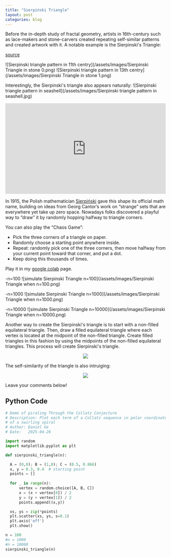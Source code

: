 ```yaml
---
title: "Sierpiński Triangle"
layout: post
categories: blog
---
```


Before the in-depth study of fractal geometry, artists in 16th-century such as lace-makers and stone-carvers created repeating self-similar patterns and created artwork with it. A notable example is the Sierpinski's Triangle:

[source](https://www.formulas.it/formulog/wp-content/uploads/2014/12/sierpinski-aplimat.pdf)

![Sierpinski triangle pattern in 11th centry](/assets/images/Sierpinski Triangle in stone 0.png)
![Sierpinski triangle pattern in 13th centry](/assets/images/Sierpinski Triangle in stone 1.png)

Interestingly, the Sierpinski's triangle also appears naturally:
![Sierpinski triangle pattern in seashell](/assets/images/Sierpinski triangle pattern in seashell.jpg)



<div style="position:relative;padding-bottom:56.25%;height:0;overflow:hidden;width:100%;max-width:1200px;margin:1em auto;">
  <iframe 
    style="position:absolute;top:0;left:0;width:100%;height:100%;" 
    src="https://www.youtube.com/embed/Fgu5-3ihVVI" 
    frameborder="0" 
    allow="accelerometer; autoplay; clipboard-write; encrypted-media; gyroscope; picture-in-picture" 
    allowfullscreen>
  </iframe>
</div>


In 1915, the Polish mathematician [Sierpiński](https://en.wikipedia.org/wiki/Sierpi%C5%84ski_triangle) gave this shape its official math name, building on ideas from Georg Cantor’s work on “strange” sets that are everywhere yet take up zero space.
Nowadays folks discovered a playful way to “draw” it by randomly hopping halfway to triangle corners.

You can also play the “Chaos Game”:
- Pick the three corners of a triangle on paper.
- Randomly choose a starting point anywhere inside.
- Repeat: randomly pick one of the three corners, then move halfway from your current point toward that corner, and put a dot.
- Keep doing this thousands of times.
  

Play it in my [google colab](https://colab.research.google.com/drive/1nmMQXP5_PlsqR2GiE97NOby6FYsn4U_y#scrollTo=_b_xyx-hQ8JN) page.

-n=100 
![simulate Sierpinski Triangle n=100](/assets/images/Sierpinski Triangle when n=100.png)

-n=1000
![simulate Sierpinski Triangle n=1000](/assets/images/Sierpinski Triangle when n=1000.png)

-n=10000
![simulate Sierpinski Triangle n=10000](/assets/images/Sierpinski Triangle when n=10000.png)

Another way to create the Sierpinski's triangle is to start with a non-filled equilateral triangle. Then, draw a filled equilateral triangle where each vertex is located at the midpoint of the non-filled triangle. Create filled triangles in this fashion by using the midpoints of the non-filled equilateral triangles. This process will create Sierpinski's triangle.

<p align="center">
  <img
    src="https://upload.wikimedia.org/wikipedia/commons/thumb/7/74/Animated_construction_of_Sierpinski_Triangle.gif/800px-Animated_construction_of_Sierpinski_Triangle.gif"
    style="max-width:100%; height:auto;"
  />
</p>

The self-similarity of the triangle is also intruiging: 

<p align="center">
  <img
    src="https://upload.wikimedia.org/wikipedia/commons/6/6b/Sierpinski_zoom_2.gif"
    style="max-width:100%; height:auto;"
  />
</p>

Leave your comments below!


<section id="comments">
  <script src="https://utteranc.es/client.js"
          repo="harveyge/harveyge.github.io"
          issue-term="pathname"
          theme="github-light"
          crossorigin="anonymous"
          async>
  </script>
</section>


## Python Code
```python
# Demo of piraling Through the Collatz Conjecture
# Description: Plot each term of a Collatz sequence in polar coordinates, and show the result
# of a swirling spiral
# Author: Daniel Ge
# Date:   2025-04-26

import random
import matplotlib.pyplot as plt

def sierpinski_triangle(n):

  A = (0,0); B = (1,0); C = (0.5, 0.866)
  x, y = 0.3, 0.4  # starting point
  points = []
    
  for _ in range(n):
      vertex = random.choice([A, B, C])
      x = (x + vertex[0]) / 2
      y = (y + vertex[1]) / 2
      points.append((x,y))

  xs, ys = zip(*points)
  plt.scatter(xs, ys, s=0.1)
  plt.axis('off')
  plt.show()

n = 100
#n = 1000
#n = 10000
sierpinski_triangle(n)
```
